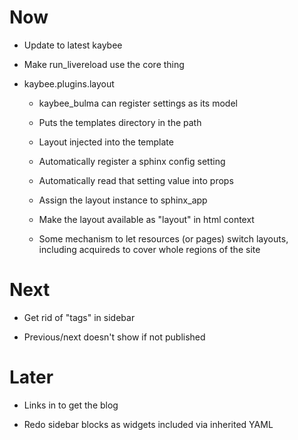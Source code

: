 # Now

- Update to latest kaybee

- Make run_livereload use the core thing

- kaybee.plugins.layout

    - kaybee_bulma can register settings as its model
    
    - Puts the templates directory in the path
    
    - Layout injected into the template

    - Automatically register a sphinx config setting

    - Automatically read that setting value into props

    - Assign the layout instance to sphinx_app

    - Make the layout available as "layout" in html context

    - Some mechanism to let resources (or pages) switch layouts,
      including acquireds to cover whole regions of the site

# Next

- Get rid of "tags" in sidebar

- Previous/next doesn't show if not published

# Later

- Links in <head> to get the blog

- Redo sidebar blocks as widgets included via inherited YAML
